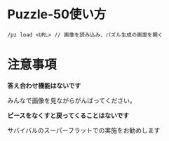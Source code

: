 # Puzzle-50使い方

```
/pz load <URL> // 画像を読み込み、パズル生成の画面を開く
```

# 注意事項

**答え合わせ機能はないです**

みんなで画像を見ながらがんばってください。

**ピースをなくすと戻ってくることはないです**

サバイバルのスーパーフラットでの実施をお勧めします